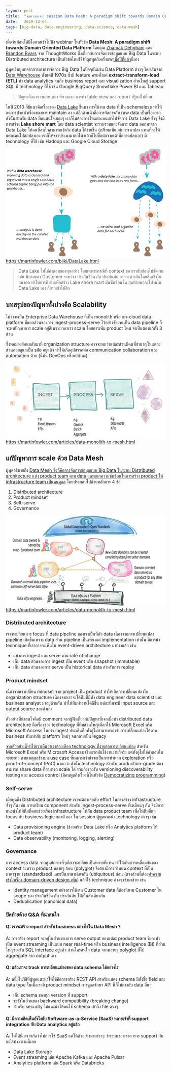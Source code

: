 ```yaml
---
layout: post
title:  "จดคำถามจาก session Data Mesh: A paradigm shift towards Domain Oriented Data Platform"
date:   2020-12-04
tags: [big-data, data-engineering, data-science, data-mesh]
---
```


เมื่อวันก่อนได้มีโอกาสเข้าไปฟัง webinar ในหัวข้อ **Data Mesh: A paradigm shift towards Domain Oriented Data Platform** โดยคุณ [Zhamak Dehghani](https://twitter.com/zhamakd) และ [Brandon Byars](https://twitter.com/brandonbyars) จาก ThoughtWorks ซึ่งเกี่ยวกับการจัดการข้อมูลแบบ Big Data ในระบบ Distributed architecture เป็นหัวข้อใหม่(?)ที่ถูกพูดถึงครั้งแรก[เมื่อปีที่แล้ว](https://martinfowler.com/articles/data-monolith-to-mesh.html)นี่เอง   

ผู้พูดเริ่มปูบทจากการเล่าการจัดการ Big Data ในปัจจุบันผ่าน Data Platform ต่างๆ โดยเริ่มจาก [Data Warehouse](https://www.thoughtworks.com/radar/platforms/enterprise-data-warehouse) ตั้งแต่ปี 1970s ซึ่งมี feature ครบตั้งแต่ **extract-transform-load (ETL)** ทำ data analytics จนถึง business report และ visualization ส่วนใหญ่ support SQL มี technology ที่ใช้ เช่น Google BigQuery Snowflake Power BI และ Tableau

> ปัญหาคือการ maintain ที่ยากมาก การทำ table view และ report ที่รู้แค่ไม่กี่คน

ในปี 2010 ก็มีแนวคิดเรื่องของ [Data Lake](https://www.thoughtworks.com/radar/techniques/data-lake) ขึ้นมา การใช้งาน data ที่เป็น schemaless ทำให้ลดการปวดหัวเรื่องของการ maintain ลง แต่อีกด้านนึงคือการจัดการกับ raw data เป็นเรื่องยาก ดังนั้นสำหรับ data ที่คนสนใจเยอะๆ เราก็ไม่ต้องการให้แต่ละคนเข้าไปจัดการ Data Lake ซ้ำๆ จึงมีการสร้าง **Lake shore mart** โดย data scientist จะรวบรวมและจัดการ data ออกมาจาก Data Lake ให้คนที่สนใจสามารถเข้าถึง data ได้ง่ายขึ้น (เปรียบเทียบกับการหาปลา แทนที่จะให้แต่ละคนไปตกปลาเอง เราก็ให้ชาวประมงมาตกให้ แล้วก็ไปซื้อต่อจากเค้าที่ตลาดปลาเอา)  มี technology ที่ใช้ เช่น Hadoop และ Google Cloud Storage

![Distributed Warehouse vs Data Lake](/assets/2020-12-04-data-warehouse-vs-data-lake.png)
<https://martinfowler.com/bliki/DataLake.html>

> Data Lake ไม่ใช่คำตอบของทุกอย่าง โดยเฉพาะกรณีที่ context ของเราซับซ้อนไม่ชัดเจน เช่น นิยามของ Customer ระหว่าง ประกันชีวิต กับ ประกันภัย อาจจะต่างกันโดยสิ้นเชิงในอนาคต ทำให้การนิยามเพื่อสร้าง Lake shore mart มันซับซ้อนขึ้น สุดท้ายพอจะไปงมใน Data Lake เอง ก็ยากเข้าไปอีก

## บทสรุปของปัญหาทั้งปวงคือ Scalability
ไม่ว่าจะเป็น Enterprise Data Warehouse ที่เป็น monolith หรือ on-cloud data platform ที่แยกส่วนของการ ingest-process-serve ไว้อย่างชัดเจนเป็น data pipeline ก็จะพบปัญหาการ scale อยู่ดีเพราะเวลาเรา scale โดยการเพิ่ม product ใหม่ จำเป็นต้องแก้ทั้ง 3 ส่วน  

ซึ่งพอมองย้อนกลับมาที่ organization structure อาจจะพบว่าแต่ละส่วนมีคนที่ชำนาญในแต่ละส่วนคอยดูแลเป็น silo อยู่แล้ว ทำให้เกิดอุปสรรคต่อ communication collaboration และ automation ด้วย (นี่มัน DevOps หรือเปล่านะ)  

![Distributed monolithic data platform](/assets/2020-12-04-distributed-monolithic-data-platform.png)
<https://martinfowler.com/articles/data-monolith-to-mesh.html>

## แก้ปัญหาการ scale ด้วย Data Mesh
ผู้พูดอธิบายถึง <u>Data Mesh ซึ่งก็คือการจัดการข้อมูลแบบ Big Data ในระบบ Distributed architecture แบ่ง product team ตาม data และแยกความซับซ้อนในการสร้าง product ให้ infrastructure team เป็นคนดูแล</u> โดยประกอบไปด้วยหลักการ 4 ข้อ  

1. Distributed architecture
2. Product mindset
3. Self-serve
4. Governance

![Data Mesh overview](/assets/2020-12-04-data-mesh-overview.png)
<https://martinfowler.com/articles/data-monolith-to-mesh.html>

### Distributed architecture
เราจะเปลี่ยนการ focus ที่ data pipeline ของเราเป็นที่ตัว data เนื่องจากการเปลี่ยนแปลง pipeline เกิดขึ้นเพราะ data ส่วน pipeline เป็นเพียงแค่ implementation เท่านั้น มีการนำ technique ที่เราอาจจะเห็นใน event-driven architecture มาบ้างแล้ว เช่น

- แบ่งการ ingest และ serve ตาม rate of change
- เก็บ data ส่วนของการ ingest เป็น event หรือ snapshot (immutable)
- เก็บ data ส่วนของการ serve เป็น historical data สำหรับการ replay

### Product mindset
เนื่องจากเราเปลี่ยน mindset จาก project เป็น product ทำให้เกิดการเปลี่ยนแปลงใน organization structure เนื่องจากเราจะได้ทีมที่มีทั้ง data engineer data scientist และ business analyst มาอยู่ด้วยกัน ทำให้ทีมทำงานได้ดีขึ้น แต่ละทีมจะมี input source และ output source ของตัวเอง  

ตัวอย่างที่น่าสนใจคือมี comment จากผู้ฟังเกี่ยวกับปัญหาที่เจอเมื่อทำ distributed data architecture คือเรื่องของ technology ที่ทีมส่วนใหญ่เลือกใช้ Microsoft Excel หรือ Microsoft Access ในการ ingest ประเด็นคือทั้งคู่ไม่สามารถรองรับการเปลี่ยนแปลงได้ตาม business ทันเท่ากับ platform ใหม่ๆ จนกลายเป็น legacy  

<u>จากตัวอย่างนี้ทำให้เราเห็นว่าเราต้องเลือก technology ที่ง่ายต่อการเปลี่ยนแปลง</u> สำหรับ Microsoft Excel หรือ Microsoft Access เริ่มแรกมันใช้งานง่ายก็จริง แต่ทั้งคู่ไม่ใช่คำตอบในระยะยาว ตามเหตุผลข้างบน use case ที่เหมาะกว่าน่าจะเป็นการทำพวก exploration หรือ proof-of-concept (PoC) มากกว่า ดังนั้น technology สำหรับ production-grade ต้องสามารถ share data ที่สามารถ scale ได้ รวมถึงรองรับ versioning discoverability testing และ access control (มีคนพูดถึงเรื่องนี้ในหัวข้อ [Democratizing programming](https://podcasts.apple.com/us/podcast/democratizing-programming/id881136697?i=1000496324756))

### Self-serve
เมื่อพูดถึง Distributed architecture เราจะต้องเจอกับ effort ในการสร้าง infrastructure ซ้ำๆ กัน เช่น การเตรียม component สำหรับ ingest-process-serve ที่เหมือนๆ กัน จึงมีการแนะนำให้มีทีมที่คอยช่วยเรื่อง infrastructure ให้กับ data product team เพื่อให้ทีมอื่นๆ focus กับ business logic ของตัวเอง ใน session ผู้พูดแนะนำ technology ต่างๆ เช่น

- Data provisioning engine (ช่วยสร้าง Data Lake หรือ Analytics platform ให้ product team)
- Data observability (monitoring, logging, alerting)

### Governance
การ access data จากศูนย์กลางที่ๆเดียวจะเปลี่ยนเป็นหลายที่แทน ทำให้เกิดการเหลื่อมกันของ context ระหว่าง product หลายๆ ก้อน (polyglot) จึงต้องมีการกำหนด context ที่เป็นมาตรฐาน (standardized) และเป็นภาษาเดียวกัน (ubiquitous) ก่อน (ตรงส่วนนี้ต้อง[ทำความเข้าใจเรื่อง domain-driven design เพิ่ม](https://medium.com/@metawin/%E0%B8%AA%E0%B8%A3%E0%B8%B8%E0%B8%9B-class-domain-driven-design-by-roofimon-4282c50527f)) แล้วใช้ technique ต่างๆ เข้ามาช่วย เช่น

- Identity management อย่างการใช้งาน Customer data ก็ต้องนิยาม Customer ใน scope ของ ประกันชีวิต กับ ประกันภัย ให้่เป็นสิ่งเดียวกัน
- Deduplication (canonical data)

### ปิดท้ายด้วย Q&A ที่น่าสนใจ
#### Q: เราจะสร้าง report สำหรับ business อย่างไรใน Data Mesh ?

A: การสร้าง report จะอยู่ในส่วนของการ serve output ของแต่ละ product team ซึ่งจะทำเป็น event streaming เป็นแบบ near real-time หรือ business intelligence (BI) ที่ส่วนใหญ่รองรับ SQL interface อยู่แล้ว ส่วนใครสนใจ data จากหลายๆ polyglot ก็ไป aggregate จาก output เอา


#### Q: แล้วเราจะ track การเปลี่ยนแปลงของ data schema ได้อย่างไร

A: หนึ่งในวิธีที่ผู้พูดแนะนำให้ใช้คือการสร้าง REST API สำหรับแสดง schema มีทั้งชื่อ field และ data type ในเมื่อเรามี product mindset การดูแลรักษา API นี้ก็ไม่ต่างกับ data อื่นๆ 
- เก็บ schema ของทุก version ที่ support
- ระวังในส่วนของ backward compatibility (breaking change)
- สำหรับ security ไม่แนะนำให้คนใช้ schema เข้าถึง file ตรงๆ


#### Q: มีความคิดเห็นยังไงกับ Software-as-a-Service (SaaS) หลายเจ้าที่ support integration กับ Data analytics อยู่แล้ว

A: ไม่ได้มีการจำกัดว่าไม่ควรใช้ SaaS แต่ให้ตัวอย่างมาคร่าวๆ ว่าระบบของเราควรจะ support กับอะไรบ้าง ตามนี้เลย
- Data Lake Storage
- Event streaming เช่น Apache Kafka และ Apache Pulsar
- Analytics platform เช่น Spark หรือ Databricks